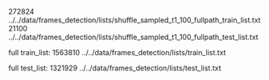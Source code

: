 

272824 ../../data/frames_detection/lists/shuffle_sampled_t1_100_fullpath_train_list.txt
21100 ../../data/frames_detection/lists/shuffle_sampled_t1_100_fullpath_test_list.txt

full train_list:
1563810 ../../data/frames_detection/lists/train_list.txt


full test_list:
1321929 ../../data/frames_detection/lists/test_list.txt
